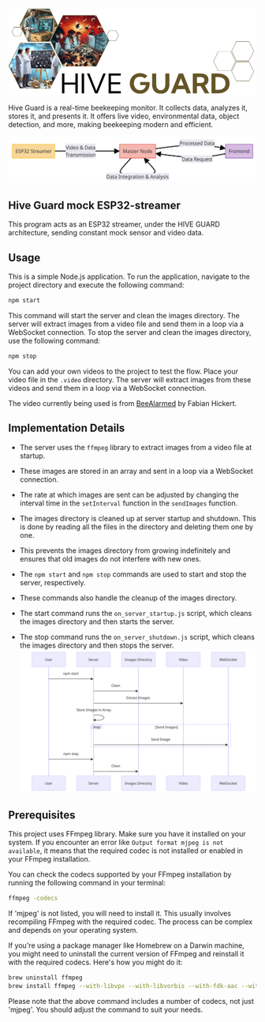 ![logo](./assets/hive-guard-logo.png)

Hive Guard is a real-time beekeeping monitor. It collects data, analyzes it, stores it, and presents it. It offers live video, environmental data, object detection, and more, making beekeeping modern and efficient.

![infrastructure](./assets/infrastructure.png)

## Hive Guard mock ESP32-streamer
This program acts as an ESP32 streamer, under the HIVE GUARD architecture, sending constant mock sensor and video data.

## Usage

This is a simple Node.js application. To run the application, navigate to the project directory and execute the following command:

```bash
npm start
```

This command will start the server and clean the images directory. The server will extract images from a video file and send them in a loop via a WebSocket connection.  To stop the server and clean the images directory, use the following command:

```bash
npm stop
```

You can add your own videos to the project to test the flow. Place your video file in the `.video` directory. The server will extract images from these videos and send them in a loop via a WebSocket connection.

The video currently being used is from [BeeAlarmed](https://github.com/BeeAlarmed/BeeAlarmed.git) by Fabian Hickert.

## Implementation Details
- The server uses the `ffmpeg` library to extract images from a video file at startup. 

- These images are stored in an array and sent in a loop via a WebSocket connection. 

- The rate at which images are sent can be adjusted by changing the interval time in the `setInterval` function in the `sendImages` function.  

- The images directory is cleaned up at server startup and shutdown. This is done by reading all the files in the directory and deleting them one by one. 

- This prevents the images directory from growing indefinitely and ensures that old images do not interfere with new ones.  

- The `npm start` and `npm stop` commands are used to start and stop the server, respectively. 

- These commands also handle the cleanup of the images directory. 

- The start command runs the `on_server_startup.js` script, which cleans the images directory and then starts the server. 

- The stop command runs the `on_server_shutdown.js` script, which cleans the images directory and then stops the server.
![sequence diagram](./assets/sequence-diagram.png)
## Prerequisites

This project uses FFmpeg library. Make sure you have it installed on your system. If you encounter an error like `Output format mjpeg is not available`, it means that the required codec is not installed or enabled in your FFmpeg installation.

You can check the codecs supported by your FFmpeg installation by running the following command in your terminal:

```bash
ffmpeg -codecs
```

If 'mjpeg' is not listed, you will need to install it. This usually involves recompiling FFmpeg with the required codec. The process can be complex and depends on your operating system.

If you're using a package manager like Homebrew on a Darwin machine, you might need to uninstall the current version of FFmpeg and reinstall it with the required codecs. Here's how you might do it:

```bash
brew uninstall ffmpeg
brew install ffmpeg --with-libvpx --with-libvorbis --with-fdk-aac --with-opus --with-theora --with-tools --with-libx264 --with-libx265 --with-libvpx --with-libvorbis --with-libfdk-aac --with-opus --with-theora --with-tools
```

Please note that the above command includes a number of codecs, not just 'mjpeg'. You should adjust the command to suit your needs.